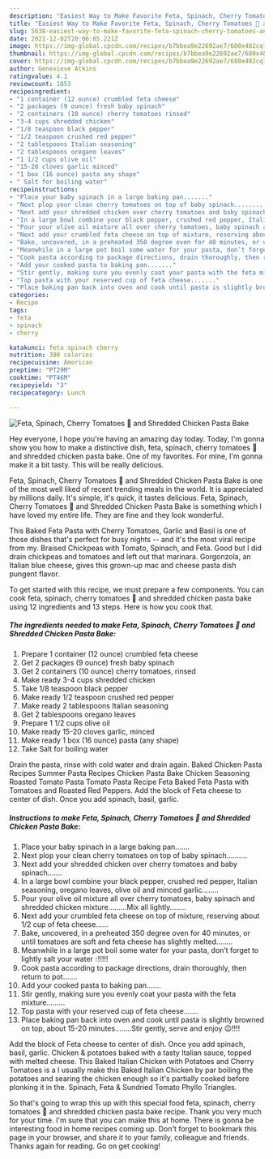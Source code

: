 ```yaml
---
description: "Easiest Way to Make Favorite Feta, Spinach, Cherry Tomatoes 🍅 and Shredded Chicken Pasta Bake"
title: "Easiest Way to Make Favorite Feta, Spinach, Cherry Tomatoes 🍅 and Shredded Chicken Pasta Bake"
slug: 5638-easiest-way-to-make-favorite-feta-spinach-cherry-tomatoes-and-shredded-chicken-pasta-bake
date: 2021-12-02T20:06:05.221Z
image: https://img-global.cpcdn.com/recipes/b7bbea9e22692ae7/680x482cq70/feta-spinach-cherry-tomatoes-and-shredded-chicken-pasta-bake-recipe-main-photo.jpg
thumbnail: https://img-global.cpcdn.com/recipes/b7bbea9e22692ae7/680x482cq70/feta-spinach-cherry-tomatoes-and-shredded-chicken-pasta-bake-recipe-main-photo.jpg
cover: https://img-global.cpcdn.com/recipes/b7bbea9e22692ae7/680x482cq70/feta-spinach-cherry-tomatoes-and-shredded-chicken-pasta-bake-recipe-main-photo.jpg
author: Genevieve Atkins
ratingvalue: 4.1
reviewcount: 1853
recipeingredient:
- "1 container (12 ounce) crumbled feta cheese"
- "2 packages (9 ounce) fresh baby spinach"
- "2 containers (10 ounce) cherry tomatoes rinsed"
- "3-4 cups shredded chicken"
- "1/8 teaspoon black pepper"
- "1/2 teaspoon crushed red pepper"
- "2 tablespoons Italian seasoning"
- "2 tablespoons oregano leaves"
- "1 1/2 cups olive oil"
- "15-20 cloves garlic minced"
- "1 box (16 ounce) pasta any shape"
- " Salt for boiling water"
recipeinstructions:
- "Place your baby spinach in a large baking pan......."
- "Next plop your clean cherry tomatoes on top of baby spinach.........."
- "Next add your shredded chicken over cherry tomatoes and baby spinach......."
- "In a large bowl combine your black pepper, crushed red pepper, Italian seasoning, oregano leaves, olive oil and minced garlic........"
- "Pour your olive oil mixture all over cherry tomatoes, baby spinach and shredded chicken mixture.........Mix all lightly........"
- "Next add your crumbled feta cheese on top of mixture, reserving about 1/2 cup of feta cheese......"
- "Bake, uncovered, in a preheated 350 degree oven for 40 minutes, or until tomatoes are soft and feta cheese has slightly melted........"
- "Meanwhile in a large pot boil some water for your pasta, don’t forget to lightly salt your water 💧!!!!!"
- "Cook pasta according to package directions, drain thoroughly, then return to pot......."
- "Add your cooked pasta to baking pan......."
- "Stir gently, making sure you evenly coat your pasta with the feta mixture........."
- "Top pasta with your reserved cup of feta cheese......."
- "Place baking pan back into oven and cook until pasta is slightly browned on top, about 15-20 minutes........Stir gently, serve and enjoy 😉!!!!"
categories:
- Recipe
tags:
- feta
- spinach
- cherry

katakunci: feta spinach cherry 
nutrition: 300 calories
recipecuisine: American
preptime: "PT29M"
cooktime: "PT46M"
recipeyield: "3"
recipecategory: Lunch

---
```



![Feta, Spinach, Cherry Tomatoes 🍅 and Shredded Chicken Pasta Bake](https://img-global.cpcdn.com/recipes/b7bbea9e22692ae7/680x482cq70/feta-spinach-cherry-tomatoes-and-shredded-chicken-pasta-bake-recipe-main-photo.jpg)

Hey everyone, I hope you're having an amazing day today. Today, I'm gonna show you how to make a distinctive dish, feta, spinach, cherry tomatoes 🍅 and shredded chicken pasta bake. One of my favorites. For mine, I'm gonna make it a bit tasty. This will be really delicious.

Feta, Spinach, Cherry Tomatoes 🍅 and Shredded Chicken Pasta Bake is one of the most well liked of recent trending meals in the world. It is appreciated by millions daily. It's simple, it's quick, it tastes delicious. Feta, Spinach, Cherry Tomatoes 🍅 and Shredded Chicken Pasta Bake is something which I have loved my entire life. They are fine and they look wonderful.

This Baked Feta Pasta with Cherry Tomatoes, Garlic and Basil is one of those dishes that&#39;s perfect for busy nights -- and it&#39;s the most viral recipe from my. Braised Chickpeas with Tomato, Spinach, and Feta. Good but I did drain chickpeas and tomatoes and left out that marinara. Gorgonzola, an Italian blue cheese, gives this grown-up mac and cheese pasta dish pungent flavor.


To get started with this recipe, we must prepare a few components. You can cook feta, spinach, cherry tomatoes 🍅 and shredded chicken pasta bake using 12 ingredients and 13 steps. Here is how you cook that.

<!--inarticleads1-->

##### The ingredients needed to make Feta, Spinach, Cherry Tomatoes 🍅 and Shredded Chicken Pasta Bake:

1. Prepare 1 container (12 ounce) crumbled feta cheese
1. Get 2 packages (9 ounce) fresh baby spinach
1. Get 2 containers (10 ounce) cherry tomatoes, rinsed
1. Make ready 3-4 cups shredded chicken
1. Take 1/8 teaspoon black pepper
1. Make ready 1/2 teaspoon crushed red pepper
1. Make ready 2 tablespoons Italian seasoning
1. Get 2 tablespoons oregano leaves
1. Prepare 1 1/2 cups olive oil
1. Make ready 15-20 cloves garlic, minced
1. Make ready 1 box (16 ounce) pasta (any shape)
1. Take  Salt for boiling water


Drain the pasta, rinse with cold water and drain again. Baked Chicken Pasta Recipes Summer Pasta Recipes Chicken Pasta Bake Chicken Seasoning Roasted Tomato Pasta Tomato Pasta Recipe Feta Baked Feta Pasta with Tomatoes and Roasted Red Peppers. Add the block of Feta cheese to center of dish. Once you add spinach, basil, garlic. 

<!--inarticleads2-->

##### Instructions to make Feta, Spinach, Cherry Tomatoes 🍅 and Shredded Chicken Pasta Bake:

1. Place your baby spinach in a large baking pan.......
1. Next plop your clean cherry tomatoes on top of baby spinach..........
1. Next add your shredded chicken over cherry tomatoes and baby spinach.......
1. In a large bowl combine your black pepper, crushed red pepper, Italian seasoning, oregano leaves, olive oil and minced garlic........
1. Pour your olive oil mixture all over cherry tomatoes, baby spinach and shredded chicken mixture.........Mix all lightly........
1. Next add your crumbled feta cheese on top of mixture, reserving about 1/2 cup of feta cheese......
1. Bake, uncovered, in a preheated 350 degree oven for 40 minutes, or until tomatoes are soft and feta cheese has slightly melted........
1. Meanwhile in a large pot boil some water for your pasta, don’t forget to lightly salt your water 💧!!!!!
1. Cook pasta according to package directions, drain thoroughly, then return to pot.......
1. Add your cooked pasta to baking pan.......
1. Stir gently, making sure you evenly coat your pasta with the feta mixture.........
1. Top pasta with your reserved cup of feta cheese.......
1. Place baking pan back into oven and cook until pasta is slightly browned on top, about 15-20 minutes........Stir gently, serve and enjoy 😉!!!!


Add the block of Feta cheese to center of dish. Once you add spinach, basil, garlic. Chicken &amp; potatoes baked with a tasty Italian sauce, topped with melted cheese. This Baked Italian Chicken with Potatoes and Cherry Tomatoes is a I usually make this Baked Italian Chicken by par boiling the potatoes and searing the chicken enough so it&#39;s partially cooked before plonking it in the. Spinach, Feta &amp; Sundried Tomato Phyllo Triangles. 

So that's going to wrap this up with this special food feta, spinach, cherry tomatoes 🍅 and shredded chicken pasta bake recipe. Thank you very much for your time. I'm sure that you can make this at home. There is gonna be interesting food in home recipes coming up. Don't forget to bookmark this page in your browser, and share it to your family, colleague and friends. Thanks again for reading. Go on get cooking!
